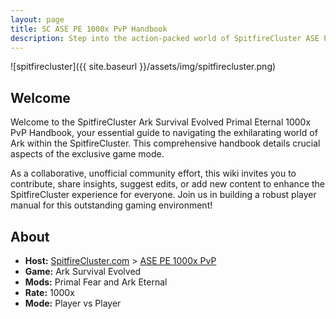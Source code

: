 ```yaml
---
layout: page
title: SC ASE PE 1000x PvP Handbook
description: Step into the action-packed world of SpitfireCluster ASE PE 1000x PvP, equipped with knowledge from our detailed handbook.
---
```


![spitfirecluster]({{ site.baseurl }}/assets/img/spitfirecluster.png)

## Welcome

Welcome to the SpitfireCluster Ark Survival Evolved Primal Eternal 1000x PvP Handbook, your essential guide to navigating the exhilarating world of Ark within the SpitfireCluster. This comprehensive handbook details crucial aspects of the exclusive game mode. 

As a collaborative, unofficial community effort, this wiki invites you to contribute, share insights, suggest edits, or add new content to enhance the SpitfireCluster experience for everyone. Join us in building a robust player manual for this outstanding gaming environment!

## About

- **Host:** [SpitfireCluster.com](https://spitfirecluster.com/) > [ASE PE 1000x PvP](https://spitfirecluster.com/index.php/primal-eternal-1000x-pvp/)
- **Game:** Ark Survival Evolved
- **Mods:** Primal Fear and Ark Eternal
- **Rate:** 1000x
- **Mode:** Player vs Player
